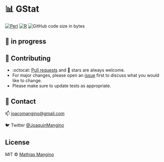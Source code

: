 # :bar_chart:     GStat 

[![Perl](https://img.shields.io/badge/Perl-blue?style=for-the-badge&logo=perl&logoColor=white&labelColor=101010)](https://www.perl.org)
[![R](https://img.shields.io/badge/R-276DC3?style=for-the-badge&logo=R&logoColor=white&labelColor=101010)](https://www.r-project.org/about.html)
![GitHub code size in bytes](https://img.shields.io/github/languages/code-size/mathiashole/genome_statistics?style=for-the-badge&labelColor=101010&color=white)



## :hammer: in progress


## :sparkling_heart: Contributing

- :octocat: [Pull requests](https://github.com/mathiashole/genome_statistics/pulls) and :star2: stars are always welcome.
- For major changes, please open an [issue](https://github.com/mathiashole/genome_statistics/issues) first to discuss what you would like to change.
- Please make sure to update tests as appropriate.

## :mega: Contact

:mailbox: joacomangino@gmail.com

:bird: Twitter [@JoaquinMangino](https://twitter.com/joaquinmangino)

## License
MIT &copy; [Mathias Mangino](https://github.com/mathiashole)